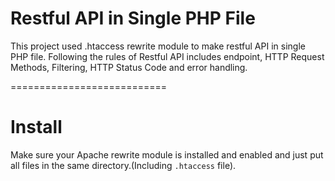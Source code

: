 # Restful API in Single PHP File

This project used .htaccess rewrite module to make restful API in single PHP file.
Following the rules of Restful API includes endpoint, HTTP Request Methods, Filtering, HTTP Status Code and error handling.

===========================

# Install

Make sure your Apache rewrite module is installed and enabled and just put all files in the same directory.(Including `.htaccess` file).